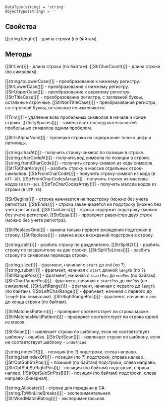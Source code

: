 ```
DataType(string) = 'string'
ObjectType(string) = ''
```

## Свойства
[[string.length]] - длина строки (по байтам).

## Методы
[[StrLen()]] - длина строки (по байтам).
[[StrCharCount()]] - длина строки (по символам).

[[string.toLowerCase()]] - преобразование к нижнему регистру.
[[StrLowerCase()]] - преобразование к нижнему регистру.
[[StrUpperCase()]] - преобразование к верхнему регистру.
[[StrTitleCase()]] - преобразование регистра, с заглавной буквы, остальные строчные.
[[StrNonTitleCase()]] - преобразование регистра, со строчной буквы, остальные не изменяются.

[[Trim()]] - удаление всех пробельных символов в начале и конце строки.
[[UnifySpaces()]] - замена всех последовательностей пробельных символов одним пробелом.

[[StrIsAlphaNum()]] - проверка строки на содержание только цифр и латиницы.

[[string.charAt()]] - получить строку-символ по позиции в строке.
[[string.charCodeAt()]] - получить код символа по позиции в строке.
[[string.fromCharCode()]] - получить строку-символ из кода символа.
[[StrToCharArray()]] - разбить строку в массив отдельных строк-символов.
[[StrFromCharCode()]] - получить строку-символ из кода (в `UTF-16`).
[[StrFromCharCodesArray()]] - получить строку из массива кодов (в `UTF-16`).
[[StrToCharCodesArray()]] - получить массив кодов из строки (в `UTF-16`).

[[StrBegins()]] - строка начинается на подстроку (можно без учета регистра).
[[StrEnds()]] - строка заканчивается на подстроку (можно без учета регистра).
[[StrContains()]] - строка содержит подстроку (можно без учета регистра).
[[StrEqual()]] - проверяет равенство двух строк (можно без учета регистра).

[[StrReplaceOne()]] - замена только первого вхождения подстроки в строку.
[[StrReplace()]] - замена всех вхождений подстроки в строку.

[[string.split()]] - разбить строку по разделителю.
[[StrSplit2()]] - разбить строку по разделителю на две строки.
[[StrSplitToLines()]] - разбить строку по символам перевода строки.

[[string.slice()]] - фрагмент, начиная с `start` до `end` (по ?).
[[string.substr()]] - фрагмент, начиная с `start` длиной `length` (по ?).
[[StrRangePos()]] - фрагмент, начиная с `startPos` до `endPos` (по байтам).
[[StrCharRangePos()]] - фрагмент, начиная с `startPos` до `endPos` (по символам).
[[StrLeftRange()]] - фрагмент, начиная с первого до `length` (по байтам).
[[StrLeftCharRange()]] - фрагмент, начиная с первого до `length` (по символам).
[[StrRightRangePos()]] - фрагмент, начиная с `pos` до конца строки (по байтам).

[[StrMatchesPattern()]] - проверяет соответствует ли строка маске.
[[StrMatchesMultiPattern()]] - проверяет соответствует ли строка одной из масок.

[[StrScan()]] - извлекает строки по шаблону, если не соответствует шаблону - ошибка.
[[StrOptScan()]] - извлекает строки по шаблону, если не соответствует шаблону - `undefnied`.

[[string.indexOf()]] - позиция (по ?) подстроки, слева направо.
[[string.lastIndexOf()]] - позиция (по ?) подстроки, справа налево.
[[StrOptSubStrPos()]] - позиция (по байтам) подстроки, слева направо.
[[StrOptSubStrRightPos()]] - позиция (по байтам) подстроки, справа налево.
[[StrOptSubStrPosB()]] - позиция (по байтам) подстроки, слева направо (бинарная).

[[string.Allocate()]] - строка для передачи в C#.
[[string.ToWinLineBreaks()]] - экспериментальная. 
[[StrWordMatchRating()]] - экспериментальная. 